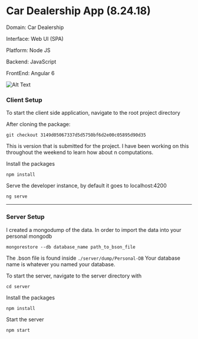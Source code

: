 # Car Dealership App (8.24.18)

Domain: Car Dealership

Interface: Web UI (SPA)

Platform: Node JS

Backend: JavaScript

FrontEnd: Angular 6

![Alt Text](car_app.gif)



### Client Setup

To start the client side application, navigate to the root project directory

After cloning the package:

`git checkout 3149d05067337d5d5750bf6d2e00c05895d90d35`

This is version that is submitted for the project. I have been working on this throughout the weekend to learn how about n computations.

Install the packages

`npm install`

Serve the developer instance, by default it goes to localhost:4200

`ng serve`

----
### Server Setup

I created a mongodump of the data. In order to import the data into your personal mongodb

`mongorestore --db database_name path_to_bson_file`

The .bson file is found inside `./server/dump/Personal-DB`
Your database name is whatever you named your database.

To start the server, navigate to the server directory with

`cd server`

Install the packages

`npm install`

Start the server

`npm start`
